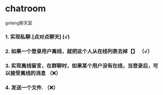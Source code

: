 # chatroom
golang聊天室

  ### 1. 实现私聊.[点对点聊天] (√)
  ### 2. 如果一个登录用户离线，就把这个人从在线列表去掉【】 （√）
  ### 3. 实现离线留言，在群聊时，如果某个用户没有在线，当登录后，可以接受离线的消息 （❌）
  ### 4. 发送一个文件. （❌）
